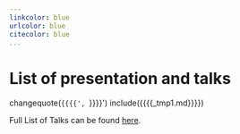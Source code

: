 ```yaml
---
linkcolor: blue
urlcolor: blue
citecolor: blue
...
```


# List of presentation and talks

changequote(`{{{{', `}}}}')
include({{{{_tmp1.md}}}})

Full List of Talks can be found [here](https://github.com/gutsche/ForThePublic/raw/master/talk_list/talk_list.pdf).

